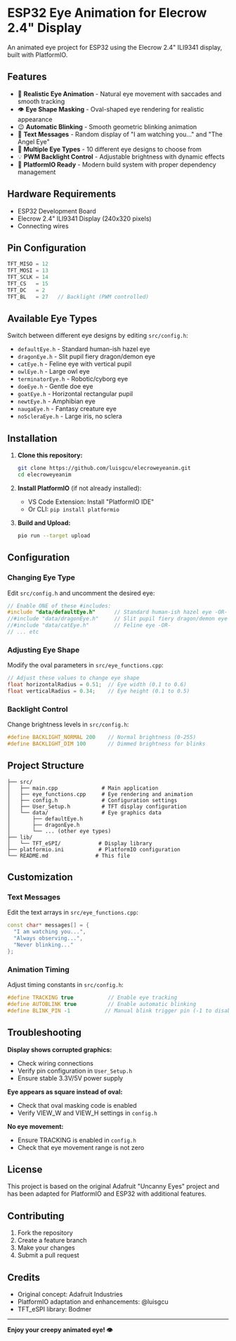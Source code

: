 # ESP32 Eye Animation for Elecrow 2.4" Display

An animated eye project for ESP32 using the Elecrow 2.4" ILI9341 display, built with PlatformIO.

## Features

- 🎯 **Realistic Eye Animation** - Natural eye movement with saccades and smooth tracking
- 👁️ **Eye Shape Masking** - Oval-shaped eye rendering for realistic appearance  
- 😉 **Automatic Blinking** - Smooth geometric blinking animation
- 💬 **Text Messages** - Random display of "I am watching you..." and "The Angel Eye"
- 🎨 **Multiple Eye Types** - 10 different eye designs to choose from
- 💡 **PWM Backlight Control** - Adjustable brightness with dynamic effects
- 🔧 **PlatformIO Ready** - Modern build system with proper dependency management

## Hardware Requirements

- ESP32 Development Board
- Elecrow 2.4" ILI9341 Display (240x320 pixels)
- Connecting wires

## Pin Configuration

```cpp
TFT_MISO = 12
TFT_MOSI = 13  
TFT_SCLK = 14
TFT_CS   = 15
TFT_DC   = 2
TFT_BL   = 27   // Backlight (PWM controlled)
```

## Available Eye Types

Switch between different eye designs by editing `src/config.h`:

- `defaultEye.h` - Standard human-ish hazel eye
- `dragonEye.h` - Slit pupil fiery dragon/demon eye
- `catEye.h` - Feline eye with vertical pupil
- `owlEye.h` - Large owl eye
- `terminatorEye.h` - Robotic/cyborg eye
- `doeEye.h` - Gentle doe eye
- `goatEye.h` - Horizontal rectangular pupil
- `newtEye.h` - Amphibian eye
- `naugaEye.h` - Fantasy creature eye
- `noScleraEye.h` - Large iris, no sclera

## Installation

1. **Clone this repository:**
   ```bash
   git clone https://github.com/luisgcu/elecroweyeanim.git
   cd elecroweyeanim
   ```

2. **Install PlatformIO** (if not already installed):
   - VS Code Extension: Install "PlatformIO IDE"
   - Or CLI: `pip install platformio`

3. **Build and Upload:**
   ```bash
   pio run --target upload
   ```

## Configuration

### Changing Eye Type
Edit `src/config.h` and uncomment the desired eye:

```cpp
// Enable ONE of these #includes:
#include "data/defaultEye.h"      // Standard human-ish hazel eye -OR-
//#include "data/dragonEye.h"     // Slit pupil fiery dragon/demon eye -OR-
//#include "data/catEye.h"        // Feline eye -OR-
// ... etc
```

### Adjusting Eye Shape
Modify the oval parameters in `src/eye_functions.cpp`:

```cpp
// Adjust these values to change eye shape
float horizontalRadius = 0.51;  // Eye width (0.1 to 0.6)
float verticalRadius = 0.34;    // Eye height (0.1 to 0.5)
```

### Backlight Control
Change brightness levels in `src/config.h`:

```cpp
#define BACKLIGHT_NORMAL 200    // Normal brightness (0-255)
#define BACKLIGHT_DIM 100       // Dimmed brightness for blinks
```

## Project Structure

```
├── src/
│   ├── main.cpp              # Main application
│   ├── eye_functions.cpp     # Eye rendering and animation
│   ├── config.h              # Configuration settings
│   ├── User_Setup.h          # TFT display configuration
│   └── data/                 # Eye graphics data
│       ├── defaultEye.h
│       ├── dragonEye.h
│       └── ... (other eye types)
├── lib/
│   └── TFT_eSPI/            # Display library
├── platformio.ini           # PlatformIO configuration
└── README.md               # This file
```

## Customization

### Text Messages
Edit the text arrays in `src/eye_functions.cpp`:

```cpp
const char* messages[] = {
  "I am watching you...",
  "Always observing...",
  "Never blinking..."
};
```

### Animation Timing
Adjust timing constants in `src/config.h`:

```cpp
#define TRACKING true           // Enable eye tracking
#define AUTOBLINK true          // Enable automatic blinking
#define BLINK_PIN -1           // Manual blink trigger pin (-1 to disable)
```

## Troubleshooting

**Display shows corrupted graphics:**
- Check wiring connections
- Verify pin configuration in `User_Setup.h`
- Ensure stable 3.3V/5V power supply

**Eye appears as square instead of oval:**
- Check that oval masking code is enabled
- Verify VIEW_W and VIEW_H settings in `config.h`

**No eye movement:**
- Ensure TRACKING is enabled in `config.h`
- Check that eye movement range is not zero

## License

This project is based on the original Adafruit "Uncanny Eyes" project and has been adapted for PlatformIO and ESP32 with additional features.

## Contributing

1. Fork the repository
2. Create a feature branch
3. Make your changes
4. Submit a pull request

## Credits

- Original concept: Adafruit Industries
- PlatformIO adaptation and enhancements: @luisgcu
- TFT_eSPI library: Bodmer

---

**Enjoy your creepy animated eye! 👁️**